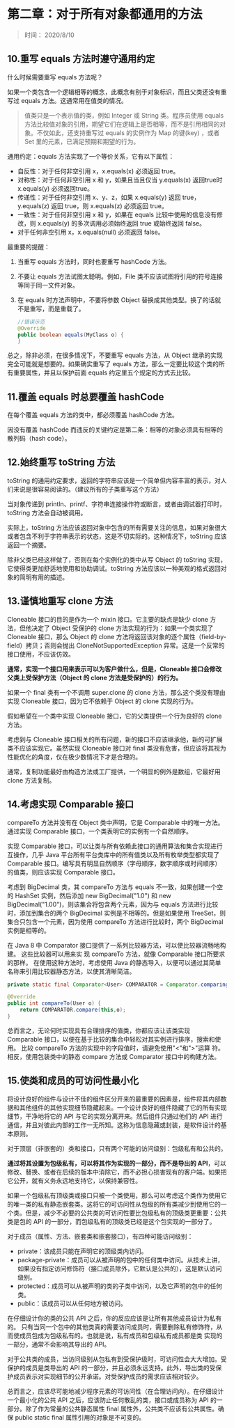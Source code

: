 # 第二章：对于所有对象都通用的方法

> 时间： 2020/8/10

## 10.重写 equals 方法时遵守通用约定

什么时候需要重写 equals 方法呢？

如果一个类包含一个逻辑相等的概念，此概念有别于对象标识，而且父类还没有重写过 equals 方法。这通常用在值类的情况。

> 值类只是一个表示值的类，例如 Integer 或 String 类。程序员使用 equals 方法比较值对象的引用，期望它们在逻辑上是否相等，而不是引用相同的对象。不仅如此，还支持重写过 equals 的实例作为 Map 的键(key) ，或者 Set 里的元素，已满足预期和期望的行为。

通用约定：equals 方法实现了一个等价关系，它有以下属性：

- 自反性：对于任何非空引用 x，x.equals(x) 必须返回 true。
- 对称性：对于任何非空引用 x 和 y，如果且当且仅当 y.equals(x) 返回true时 x.equals(y) 必须返回true。
- 传递性：对于任何非空引用 x、y、z，如果 x.equals(y) 返回 true，y.equals(z) 返回 true，则 x.equals(z) 必须返回 true。
- 一致性：对于任何非空引用 x 和 y，如果在 equals 比较中使用的信息没有修改，则 x.equals(y) 的多次调用必须始终返回 true 或始终返回 false。
- 对于任何非空引用 x，x.equals(null) 必须返回 false。

最重要的提醒：

1. 当重写 equals 方法时，同时也要重写 hashCode 方法。

2. 不要让 equals 方法试图太聪明。例如，File 类不应该试图将引用的符号连接等同于同一文件对象。

3. 在 equals 时方法声明中，不要将参数 Object 替换成其他类型。换了的话就不是重写，而是重载了。

   ```java
   //错误示范
   @Override
   public boolean equals(MyClass o) {
   }
   ```

总之，除非必须，在很多情况下，不要重写 equals 方法，从 Object 继承的实现完全可能就是想要的。如果确实重写了 equals 方法，那么一定要比较这个类的所有重要属性，并且以保护前面 equals 约定里五个规定的方式去比较。

## 11.覆盖 equals 时总要覆盖 hashCode

在每个覆盖 equals 方法的类中，都必须覆盖 hashCode 方法。

因没有覆盖 hashCode 而违反的关键约定是第二条：相等的对象必须具有相等的散列码（hash code）。 

## 12.始终重写 toString 方法

toString 的通用约定要求，返回的字符串应该是一个简单但内容丰富的表示，对人们来说是很容易阅读的。（建议所有的子类重写这个方法）

当对象传递到 println、printf、字符串连接操作符或断言，或者由调试器打印时，toString 方法会自动被调用。

实际上，toString 方法应该返回对象中包含的所有需要关注的信息，如果对象很大或者包含不利于字符串表示的状态，这是不切实际的。这种情况下，toString 应该返回一个摘要。

除非父类已经这样做了，否则在每个实例化的类中从写 Object 的 toString 实现，它使得类更加舒适地使用和协助调试。toString 方法应该以一种美观的格式返回对象的简明有用的描述。

## 13.谨慎地重写 clone 方法

Cloneable 接口的目的是作为一个 mixin 接口。它主要的缺点是缺少 clone 方法，但他决定了 Object 受保护的 clone 方法实现的行为：如果一个类实现了 Cloneable 接口，那么 Object 的 clone 方法将返回该对象的逐个属性（field-by-field）拷贝；否则会抛出 CloneNotSupportedException 异常。这是一个反常的接口使用，不应该仿效。

**通常，实现一个接口用来表示可以为客户做什么，但是，Cloneable 接口会修改父类上受保护方法（Object 的 clone 方法是受保护的）的行为。**

如果一个 final 类有一个不调用 super.clone 的 clone 方法，那么这个类没有理由实现 Cloneable 接口，因为它不依赖于 Object 的 clone 实现的行为。

假如希望在一个类中实现 Cloneable 接口，它的父类提供一个行为良好的 clone 方法。

考虑到与 Cloneable 接口相关的所有问题，新的接口不应该继承他，新的可扩展类不应该实现它。虽然实现 Cloneable 接口对 final 类没有危害，但应该将其视为性能优化的角度，仅在极少数情况下才是合理的。

通常，复制功能最好由构造方法或工厂提供，一个明显的例外是数组，它最好用 clone 方法复制。

## 14.考虑实现 Comparable 接口

compareTo 方法并没有在 Object 类中声明，它是 Comparable 中的唯一方法。通过实现 Comparable 接口，一个类表明它的实例有一个自然顺序。

实现 Comparable 接口，可以让类与所有依赖此接口的通用算法和集合实现进行互操作，几乎 Java 平台所有平台类库中的所有值类以及所有枚举类型都实现了 Comparable 接口。编写具有明显自然顺序（字母顺序，数字顺序或时间顺序）的值类，则应该实现 Comparable 接口。

考虑到 BigDecimal 类，其 compareTo 方法与 equals 不一致，如果创建一个空的 HashSet 实例，然后添加 new BigDecimal("1.0") 和 new BigDecimal("1.00")，则该集合将包含两个元素，因为与 equals 方法进行比较时，添加到集合的两个 BigDecimal 实例是不相等的。但是如果使用 TreeSet，则集合只包含一个元素，因为使用 compareTo 方法进行比较时，两个 BigDecimal 实例是相等的。

在 Java 8 中 Comparator 接口提供了一系列比较器方法，可以使比较器流畅地构建。 这些比较器可以用来实 现 compareTo 方法，就像 Comparable 接口所要求的那样。 在使用这种方法时，考虑使用 Java 的静态导入，以便可以通过其简单名称来引用比较器静态方法，以使其清晰简洁。 

```java
private static final Comparator<User> COMPARATOR = Comparator.comparingInt((User u)->u.age);

@Override
public int compareTo(User o) {
    return COMPARATOR.compare(this,o);
}
```

总而言之，无论何时实现具有合理排序的值类，你都应该让该类实现 Comparable 接口，以便在基于比较的集合中轻松对其实例进行排序，搜索和使用。 比较 compareTo 方法的实现中的字段值时，请避免使用"<"和">"运算 符。 相反，使用包装类中的静态 compare 方法或 Comparator 接口中的构建方法。

## 15.使类和成员的可访问性最小化

将设计良好的组件与设计不佳的组件区分开来的最重要的因素是，组件将其内部数据和其他组件的其他实现细节隐藏起来。一个设计良好的组件隐藏了它的所有实现细节，干净地将它的 API 与它的实现分离开来。然后组件只通过他们的 API 进行通信，并且对彼此内部的工作一无所知。这称为信息隐藏或封装，是软件设计的基本原则。

对于顶层（非嵌套的）类和接口，只有两个可能的访问级别：包级私有和公共的。

**通过将其设置为包级私有，可以将其作为实现的一部分，而不是导出的 API**，可以修改、替换、或者在后续的版本中消除它，而不必担心损害现有的客户端。如果把它公开，就有义务永远地支持它，以保持兼容性。

如果一个包级私有顶级类或接口只被一个类使用，那么可以考虑这个类作为使用它的唯一类的私有静态嵌套类。这将它的可访问性从包级的所有类减少到使用它的一个类。但是，减少不必要的公共类的可访问性要比包级私有的顶级类更重要：公共类是包的 API 的一部分，而包级私有的顶级类已经是这个包实现的一部分了。

对于成员（属性、方法、嵌套类和嵌套接口），有四种可能访问级别：

- private：该成员只能在声明它的顶级类内访问。
- package-private：成员可以从被声明的包中的任何类中访问。从技术上讲，如果没有指定访问修饰符（接口成员除外，它默认是公共的），这是默认访问级别。
- protected：成员可以从被声明的类的子类中访问，以及它声明的包中的任何类。
- public：该成员可以从任何地方被访问。

在仔细设计你的类的公共 API 之后，你的反应应该是让所有其他成员设计为私有的。 只有当同一个包中的其他类真的需要访问成员时，需要删除私有修饰符，从而使成员包成为包级私有的。也就是说，私有成员和包级私有成员都是类 实现的一部分，通常不会影响其导出的 API。

对于公共类的成员，当访问级别从包私有到受保护级时，可访问性会大大增加。受保护的成员是类导出的 API 的一部分，并且必须永远支持。此外，导出类的受保护成员表示对实现细节的公开承诺。对受保护成员的需求应该相对较少。

总而言之，应该尽可能地减少程序元素的可访问性（在合理访问内）。在仔细设计一个最小化的公共 API 之后，应该防止任何散乱的类，接口或成员称为 API 的一部分。除了作为常量的公共静态属性 final 属性外，公共类不应该有公共属性。确保 public static final 属性引用的对象是不可变的。











